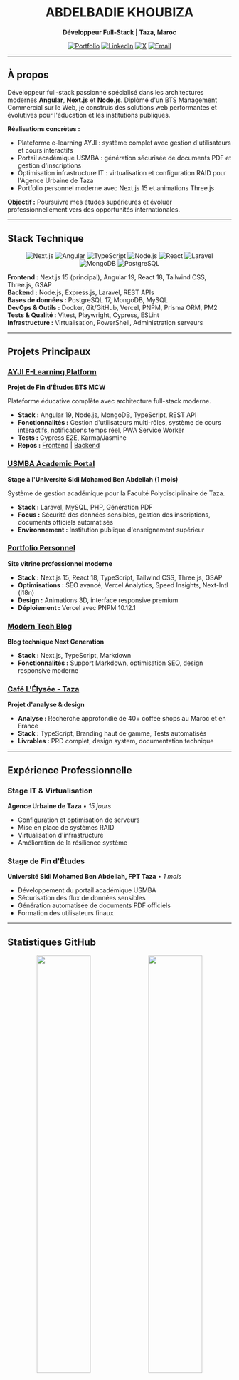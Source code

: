<div align="center">

# ABDELBADIE KHOUBIZA

**Développeur Full-Stack | Taza, Maroc**

[![Portfolio](https://img.shields.io/badge/Portfolio-0A0A0A?style=for-the-badge&logo=vercel&logoColor=F5F5F5)](https://portfoliobadie.vercel.app/)
[![LinkedIn](https://img.shields.io/badge/LinkedIn-1A1A1A?style=for-the-badge&logo=linkedin&logoColor=F5F5F5)](https://www.linkedin.com/in/badie-khoubiza/)
[![X](https://img.shields.io/badge/X-0A0A0A?style=for-the-badge&logo=x&logoColor=F5F5F5)](https://x.com/badie05)
[![Email](https://img.shields.io/badge/Email-1A1A1A?style=for-the-badge&logo=gmail&logoColor=F5F5F5)](mailto:a.khoubiza.dev@gmail.com)

</div>

---

## À propos

Développeur full-stack passionné spécialisé dans les architectures modernes **Angular**, **Next.js** et **Node.js**. Diplômé d'un BTS Management Commercial sur le Web, je construis des solutions web performantes et évolutives pour l'éducation et les institutions publiques.

**Réalisations concrètes :**
- Plateforme e-learning AYJI : système complet avec gestion d'utilisateurs et cours interactifs
- Portail académique USMBA : génération sécurisée de documents PDF et gestion d'inscriptions
- Optimisation infrastructure IT : virtualisation et configuration RAID pour l'Agence Urbaine de Taza
- Portfolio personnel moderne avec Next.js 15 et animations Three.js

**Objectif :** Poursuivre mes études supérieures et évoluer professionnellement vers des opportunités internationales.

---

## Stack Technique

<div align="center">

![Next.js](https://img.shields.io/badge/Next.js-1A1A1A?style=for-the-badge&logo=next.js&logoColor=F5F5F5)
![Angular](https://img.shields.io/badge/Angular-0A0A0A?style=for-the-badge&logo=angular&logoColor=F5F5F5)
![TypeScript](https://img.shields.io/badge/TypeScript-1A1A1A?style=for-the-badge&logo=typescript&logoColor=F5F5F5)
![Node.js](https://img.shields.io/badge/Node.js-0A0A0A?style=for-the-badge&logo=node.js&logoColor=F5F5F5)
![React](https://img.shields.io/badge/React-1A1A1A?style=for-the-badge&logo=react&logoColor=F5F5F5)
![Laravel](https://img.shields.io/badge/Laravel-0A0A0A?style=for-the-badge&logo=laravel&logoColor=F5F5F5)
![MongoDB](https://img.shields.io/badge/MongoDB-1A1A1A?style=for-the-badge&logo=mongodb&logoColor=F5F5F5)
![PostgreSQL](https://img.shields.io/badge/PostgreSQL-0A0A0A?style=for-the-badge&logo=postgresql&logoColor=F5F5F5)

</div>

**Frontend :** Next.js 15 (principal), Angular 19, React 18, Tailwind CSS, Three.js, GSAP  
**Backend :** Node.js, Express.js, Laravel, REST APIs  
**Bases de données :** PostgreSQL 17, MongoDB, MySQL  
**DevOps & Outils :** Docker, Git/GitHub, Vercel, PNPM, Prisma ORM, PM2  
**Tests & Qualité :** Vitest, Playwright, Cypress, ESLint  
**Infrastructure :** Virtualisation, PowerShell, Administration serveurs

---

## Projets Principaux

### [AYJI E-Learning Platform](https://github.com/Badie005/ayji-frontend) 
**Projet de Fin d'Études BTS MCW**

Plateforme éducative complète avec architecture full-stack moderne.

- **Stack :** Angular 19, Node.js, MongoDB, TypeScript, REST API
- **Fonctionnalités :** Gestion d'utilisateurs multi-rôles, système de cours interactifs, notifications temps réel, PWA Service Worker
- **Tests :** Cypress E2E, Karma/Jasmine
- **Repos :** [Frontend](https://github.com/Badie005/ayji-frontend) | [Backend](https://github.com/Badie005/ayji-backend)

### [USMBA Academic Portal](https://github.com/Badie005/gestion-parcours-usmba)
**Stage à l'Université Sidi Mohamed Ben Abdellah (1 mois)**

Système de gestion académique pour la Faculté Polydisciplinaire de Taza.

- **Stack :** Laravel, MySQL, PHP, Génération PDF
- **Focus :** Sécurité des données sensibles, gestion des inscriptions, documents officiels automatisés
- **Environnement :** Institution publique d'enseignement supérieur

### [Portfolio Personnel](https://portfoliobadie.vercel.app)
**Site vitrine professionnel moderne**

- **Stack :** Next.js 15, React 18, TypeScript, Tailwind CSS, Three.js, GSAP
- **Optimisations :** SEO avancé, Vercel Analytics, Speed Insights, Next-Intl (i18n)
- **Design :** Animations 3D, interface responsive premium
- **Déploiement :** Vercel avec PNPM 10.12.1

### [Modern Tech Blog](https://github.com/Badie005/blog-tech-nextgen)
**Blog technique Next Generation**

- **Stack :** Next.js, TypeScript, Markdown
- **Fonctionnalités :** Support Markdown, optimisation SEO, design responsive moderne

### [Café L'Élysée - Taza](https://github.com/Badie005/cafe-lelysee-taza)
**Projet d'analyse & design**

- **Analyse :** Recherche approfondie de 40+ coffee shops au Maroc et en France
- **Stack :** TypeScript, Branding haut de gamme, Tests automatisés
- **Livrables :** PRD complet, design system, documentation technique

---

## Expérience Professionnelle

### Stage IT & Virtualisation
**Agence Urbaine de Taza** • *15 jours*

- Configuration et optimisation de serveurs
- Mise en place de systèmes RAID
- Virtualisation d'infrastructure
- Amélioration de la résilience système

### Stage de Fin d'Études
**Université Sidi Mohamed Ben Abdellah, FPT Taza** • *1 mois*

- Développement du portail académique USMBA
- Sécurisation des flux de données sensibles
- Génération automatisée de documents PDF officiels
- Formation des utilisateurs finaux

---

## Statistiques GitHub

<div align="center">
  <img src="https://github-readme-stats.vercel.app/api?username=Badie005&show_icons=true&theme=dark&hide_border=true&bg_color=0A0A0A&text_color=F5F5F5&icon_color=6B6B6B&title_color=F5F5F5&count_private=true" width="49%" />
  <img src="https://github-readme-streak-stats.herokuapp.com/?user=Badie005&theme=dark&hide_border=true&background=0A0A0A&ring=6B6B6B&fire=6B6B6B&currStreakLabel=F5F5F5&sideLabels=F5F5F5&currStreakNum=F5F5F5&dates=999999" width="49%" />
</div>

<div align="center">
  <img src="https://github-readme-stats.vercel.app/api/top-langs/?username=Badie005&layout=compact&theme=dark&hide_border=true&bg_color=0A0A0A&text_color=F5F5F5&title_color=F5F5F5&langs_count=8" width="49%" />
</div>

---

## Workflow de Développement

**Environnement :**
- **IDEs :** Visual Studio Code, Windsurf IDE, Cursor
- **Terminal :** Warp Terminal, PowerShell
- **Contrôle de version :** Git/GitHub (SSH), Git LFS
- **Conteneurisation :** Docker Desktop, WSL2 complet (WSLg)

**Pratiques :**
- Tests systématiques (Vitest, Playwright, Cypress)
- Guards/middleware centralisés pour la sécurité
- CI/CD automatisé (Vercel, Netlify)
- Monitoring production (Vercel Analytics, PM2)
- AI-Assisted Development (Claude, GitHub Copilot, Gemini)
- Code review et documentation continue

---

## Focus Actuel

- 🎓 Préparation aux études de licence (Taza, Maroc)
- 🚀 Optimisation de mon profil professionnel pour opportunités internationales
- 💼 Amélioration continue de mon portfolio et présence en ligne
- 🔍 Recherche d'opportunités dans le développement full-stack
- 📚 Veille technologique active (IA, frameworks modernes, DevOps)

**Ouvert à :**
- Collaborations sur projets éducatifs open-source
- Consulting Angular, Next.js, Node.js
- Freelancing pour MVPs et solutions web
- Opportunités de stage ou contrats en CDI/CDD

---

## Me Contacter

<div align="center">

[![Portfolio](https://img.shields.io/badge/Visiter_Portfolio-0A0A0A?style=for-the-badge)](https://portfoliobadie.vercel.app/)
[![LinkedIn](https://img.shields.io/badge/LinkedIn-1A1A1A?style=for-the-badge)](https://www.linkedin.com/in/badie-khoubiza/)
[![Email](https://img.shields.io/badge/Email-0A0A0A?style=for-the-badge)](mailto:a.khoubiza.dev@gmail.com)
[![X](https://img.shields.io/badge/Twitter-1A1A1A?style=for-the-badge)](https://x.com/badie05)

</div>

---

<div align="center">

*Construire des solutions numériques qui ont un impact réel*

![Profile Views](https://komarev.com/ghpvc/?username=Badie005&color=6B6B6B&style=flat-square&label=Vues+du+Profil)

</div>
